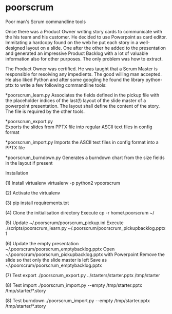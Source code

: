 # poorscrum
Poor man's Scrum commandline tools

Once there was a Product Owner writing story cards to communicate with the his
team and his customer. He decided to use Powerpoint as card editor. Immitating
a hardcopy found on the web he put each story in a well-designed layout on a
slide. One after the other he added to the presentation and generated an
impressive Product Backlog with a lot of valuable information also for other
purposes. The only problem was how to extract.

The Product Owner was certified. He was taught that a Scrum Master is
responsible for resolving any impedients. The good willing man accepted. He
also liked Python and after some googling he found the library python-pttx to
write a few following commandline tools:

*poorscrum_learn.py
Associates the fields defined in the pickup file with the placeholder indices
of the last(!) layout of the slide master of a powerpoint presentation. The
layout shall define the content of the story. The file is required by the
other tools.

*poorscrum_export.py         
Exports the slides from PPTX file into regular ASCII text files in config
format

*poorscrum_import.py
Imports the ASCII text files in config format into a PPTX file
  
*poorscrum_burndown.py
Generates a burndown chart from the size fields in the layout if present



Installation

(1) Install virtualenv 
virtualenv -p python2 vpoorscrum

(2) Activate the virtualenv

(3) pip install requirements.txt


(4) Clone the initialisation directory
Execute cp -r home/.poorscrum ~/

(5) Update ~/.poorscrum/poorscrum_pickup.ini 
Execute  ./scripts/poorscrum_learn.py ~/.poorscrum/poorscrum_pickupbacklog.pptx 1

(6) Update the empty presentation ~/.poorscrum/poorscrum_emptybacklog.pptx 
Open ~/.poorscrum/poorscrum_pickupbacklog.pptx with Powerpoint
Remove the slide so that only the slide master is left
Save as ~/.poorscrum/poorscrum_emptybacklog.pptx

(7) Test export
 ./poorscrum_export.py ../starters/starter.pptx /tmp/starter

(8) Test import
./poorscrum_import.py --empty /tmp/starter.pptx /tmp/starter/*.story

(8) Test burndown
./poorscrum_import.py --empty /tmp/starter.pptx /tmp/starter/*.story